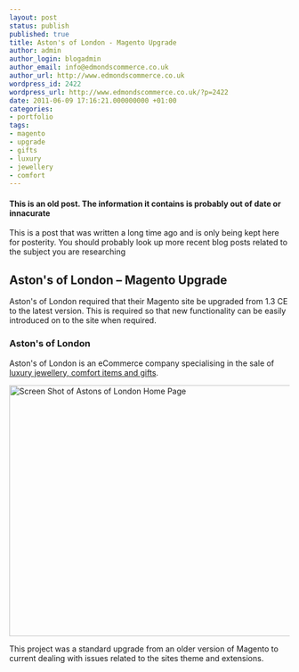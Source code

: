 ```yaml
---
layout: post
status: publish
published: true
title: Aston's of London - Magento Upgrade
author: admin
author_login: blogadmin
author_email: info@edmondscommerce.co.uk
author_url: http://www.edmondscommerce.co.uk
wordpress_id: 2422
wordpress_url: http://www.edmondscommerce.co.uk/?p=2422
date: 2011-06-09 17:16:21.000000000 +01:00
categories:
- portfolio
tags:
- magento
- upgrade
- gifts
- luxury
- jewellery
- comfort
---
```

<div class="oldpost"><h4>This is an old post. The information it contains is probably out of date or innacurate</h4>
<p>
This is a post that was written a long time ago and is only being kept here for posterity.
You should probably look up more recent blog posts related to the subject you are researching
</p>
</div>
<h2>Aston's of London – Magento Upgrade</h2>

Aston's of London required that their Magento site be upgraded from 1.3 CE to the latest version. This is required so that new functionality can be easily introduced on to the site when required.

<h3>Aston's of London</h3>

Aston's of London is an eCommerce company specialising in the sale of <a href="http://astonsoflondon.co.uk/">luxury jewellery, comfort items and gifts</a>.

<a href="http://www.edmondscommerce.co.uk/wp-content/uploads/2011/06/astonsoflondon1.png"><img src="{% img  ({{ site.url }}/assets/astonsoflondon1-600x450.png %}" alt="Screen Shot of Astons of London Home Page" title="Astons of London Home Page" width="600" height="450" class="alignleft size-medium wp-image-2432" /></a>

This project was a standard upgrade from an older version of Magento to current dealing with issues related to the sites theme and extensions.
